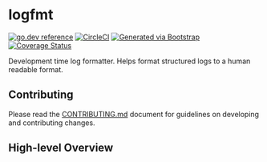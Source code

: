 # logfmt

[![go.dev reference](https://img.shields.io/badge/go.dev-reference-007d9c?logo=go&logoColor=white)](https://pkg.go.dev/github.com/getoutreach/logfmt)
[![CircleCI](https://circleci.com/gh/getoutreach/logfmt.svg?style=shield&circle-token=2b5e5793e375e5a6ddf98251848372496e943192)](https://circleci.com/gh/getoutreach/logfmt)
[![Generated via Bootstrap](https://img.shields.io/badge/Outreach-Bootstrap-%235951ff)](https://github.com/getoutreach/bootstrap)
[![Coverage Status](https://coveralls.io/repos/github/getoutreach/logfmt/badge.svg?branch=main)](https://coveralls.io/github//getoutreach/logfmt?branch=main)

Development time log formatter. Helps format structured logs to a human readable format.

## Contributing

Please read the [CONTRIBUTING.md](CONTRIBUTING.md) document for guidelines on developing and contributing changes.

## High-level Overview

<!--- Block(overview) -->

<!--- EndBlock(overview) -->
